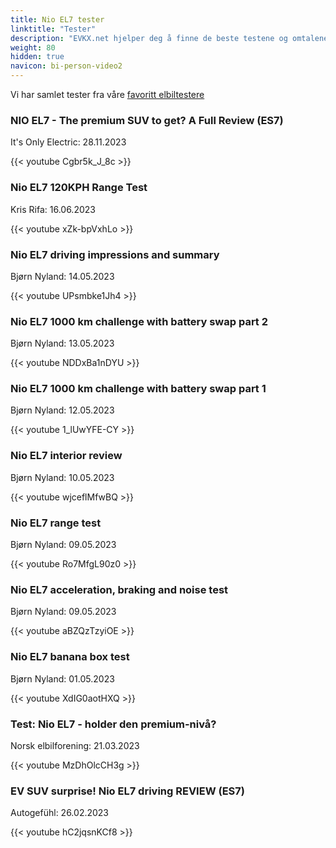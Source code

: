 ```yaml
---
title: Nio EL7 tester
linktitle: "Tester"
description: "EVKX.net hjelper deg å finne de beste testene og omtalene av denne modellen. "
weight: 80
hidden: true
navicon: bi-person-video2
---
```

Vi har samlet tester fra våre [favoritt elbiltestere](../../../../../guides/evreviewers/)

<div class="container text-center shadow p-2 pe-4 mb-5 bg-body-tertiary rounded border">
<h3>NIO EL7 - The premium SUV to get? A Full Review (ES7)</h3>
<p>It's Only Electric: 28.11.2023</p>

{{< youtube Cgbr5k_J_8c >}}

</div>
<div class="container text-center shadow p-2 pe-4 mb-5 bg-body-tertiary rounded border">
<h3>Nio EL7 120KPH Range Test</h3>
<p>Kris Rifa: 16.06.2023</p>

{{< youtube xZk-bpVxhLo >}}

</div>
<div class="container text-center shadow p-2 pe-4 mb-5 bg-body-tertiary rounded border">
<h3>Nio EL7 driving impressions and summary</h3>
<p>Bjørn Nyland: 14.05.2023</p>

{{< youtube UPsmbke1Jh4 >}}

</div>
<div class="container text-center shadow p-2 pe-4 mb-5 bg-body-tertiary rounded border">
<h3>Nio EL7 1000 km challenge with battery swap part 2</h3>
<p>Bjørn Nyland: 13.05.2023</p>

{{< youtube NDDxBa1nDYU >}}

</div>
<div class="container text-center shadow p-2 pe-4 mb-5 bg-body-tertiary rounded border">
<h3>Nio EL7 1000 km challenge with battery swap part 1</h3>
<p>Bjørn Nyland: 12.05.2023</p>

{{< youtube 1_lUwYFE-CY >}}

</div>
<div class="container text-center shadow p-2 pe-4 mb-5 bg-body-tertiary rounded border">
<h3>Nio EL7 interior review</h3>
<p>Bjørn Nyland: 10.05.2023</p>

{{< youtube wjceflMfwBQ >}}

</div>
<div class="container text-center shadow p-2 pe-4 mb-5 bg-body-tertiary rounded border">
<h3>Nio EL7 range test</h3>
<p>Bjørn Nyland: 09.05.2023</p>

{{< youtube Ro7MfgL90z0 >}}

</div>
<div class="container text-center shadow p-2 pe-4 mb-5 bg-body-tertiary rounded border">
<h3>Nio EL7 acceleration, braking and noise test</h3>
<p>Bjørn Nyland: 09.05.2023</p>

{{< youtube aBZQzTzyiOE >}}

</div>
<div class="container text-center shadow p-2 pe-4 mb-5 bg-body-tertiary rounded border">
<h3>Nio EL7 banana box test</h3>
<p>Bjørn Nyland: 01.05.2023</p>

{{< youtube XdIG0aotHXQ >}}

</div>
<div class="container text-center shadow p-2 pe-4 mb-5 bg-body-tertiary rounded border">
<h3>Test: Nio EL7 - holder den premium-nivå?</h3>
<p>Norsk elbilforening: 21.03.2023</p>

{{< youtube MzDhOlcCH3g >}}

</div>
<div class="container text-center shadow p-2 pe-4 mb-5 bg-body-tertiary rounded border">
<h3>EV SUV surprise! Nio EL7 driving REVIEW (ES7)</h3>
<p>Autogefühl: 26.02.2023</p>

{{< youtube hC2jqsnKCf8 >}}

</div>
